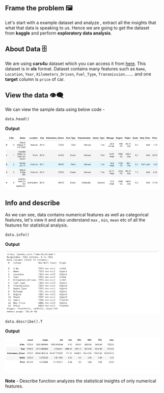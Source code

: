 ## Frame the problem 🖼️

Let's start with a example dataset and analyze , extract all the insights that what that data is speaking to us. Hence we are going to get the dataset from **kaggle** and perform **exploratory data analysis**.

## About Data 🗄️

We are using **cars4u** dataset which you can access it from [here](https://www.kaggle.com/datasets/sukhmanibedi/cars4u). This dataset is in **xls** format. Dataset contains many features such as `Name`, `Location`, `Year`, `Kilometers_Driven`, `Fuel_Type`, `Transmission`....... and one **target** column is `price` of car.

## View the data 👁️‍🗨️

We can view the sample data using below code -

```python
data.head()
```
**Output**

![Alt text](assets/head.png)

## Info and describe

As we can see, data contains numerical features as well as categorical features, let's view it and also understand `max` , `min`, `mean` etc of all the features for statistical analysis.

```python
data.info()
```
**Output**

![Alt text](assets/info.png)

```python
data.describe().T
```

**Output**

![Alt text](assets/describe.png)

**Note** - Describe function analyzes the statistical insights of only numerical features.





